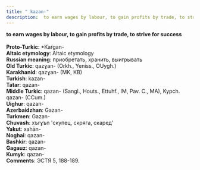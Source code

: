 ```yaml
---
title: " kazan-"
description:  to earn wages by labour, to gain profits by trade, to strive for success
---
```

<strong> to earn wages by labour, to gain profits by trade, to strive for success</strong><br><br>
<strong>Proto-Turkic</strong>:  *Kaŕgan-<br>
<strong>Altaic etymology</strong>:  Altaic etymology<br>
<strong>Russian meaning</strong>:  приобретать, хранить, выигрывать<br>
<strong>Old Turkic</strong>:  qazɣan- (Orkh., Yeniss., OUygh.)<br>
<strong>Karakhanid</strong>:  qazɣan- (MK, KB)<br>
<strong>Turkish</strong>:  kazan-<br>
<strong>Tatar</strong>:  qazan-<br>
<strong>Middle Turkic</strong>:  qazan- (Sangl., Houts., Ettuhf., IM, Pav. C., MA), Kypch. qazan- (CCum.)<br>
<strong>Uighur</strong>:  qazan-<br>
<strong>Azerbaidzhan</strong>:  Gazan-<br>
<strong>Turkmen</strong>:  Gazan-<br>
<strong>Chuvash</strong>:  xъrɣъn 'скупец, скряга, скаред'<br>
<strong>Yakut</strong>:  xahān-<br>
<strong>Noghai</strong>:  qazan-<br>
<strong>Bashkir</strong>:  qazan-<br>
<strong>Gagauz</strong>:  qazan-<br>
<strong>Kumyk</strong>:  qazan-<br>
<strong>Comments</strong>:  ЭСТЯ 5, 188-189.<br>


